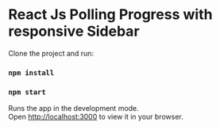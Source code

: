 # React Js Polling Progress with responsive Sidebar

Clone the project and run:

### `npm install`

### `npm start`

Runs the app in the development mode.\
Open [http://localhost:3000](http://localhost:3000) to view it in your browser.
